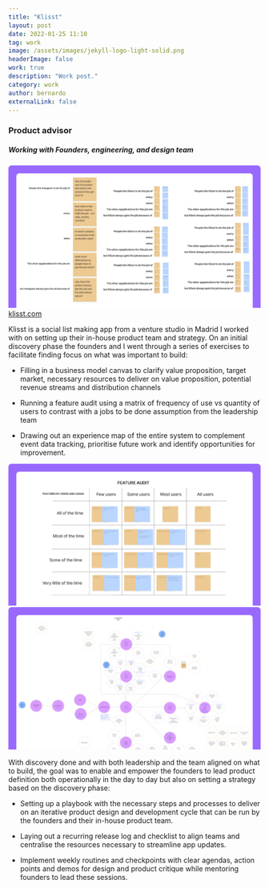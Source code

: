 ```yaml
---
title: "Klisst"
layout: post
date: 2022-01-25 11:10
tag: work
image: /assets/images/jekyll-logo-light-solid.png
headerImage: false
work: true
description: "Work post."
category: work
author: bernardo
externalLink: false
---
```

### Product advisor
##### Working with Founders, engineering, and design team
![Screenshot](/assets/images/work/work-4.png)
[klisst.com](https://klisst.com)

Klisst is a social list making app from a venture studio in Madrid I worked with on setting up their in-house product team and strategy. On an initial discovery phase the founders and I went through a series of exercises to facilitate finding focus on what was important to build:

- Filling in a business model canvas to clarify value proposition, target market, necessary resources to deliver on value proposition, potential revenue streams and distribution channels

- Running a feature audit using a matrix of frequency of use vs quantity of users to contrast with a jobs to be done assumption from the leadership team

- Drawing out an experience map of the entire system to complement event data tracking, prioritise future work and identify opportunities for improvement.

![Screenshot](/assets/images/work/work-5.png)
![Screenshot](/assets/images/work/work-6.png)

With discovery done and with both leadership and the team aligned on what to build, the goal was to enable and empower the founders to lead product definition both operationally in the day to day but also on setting a strategy based on the discovery phase:

- Setting up a playbook with the necessary steps and processes to deliver on an iterative product design and development cycle that can be run by the founders and their in-house product team.

- Laying out a recurring release log and checklist to align teams and centralise the resources necessary to streamline app updates.

- Implement weekly routines and checkpoints with clear agendas, action points and demos for design and product critique while mentoring founders to lead these sessions.